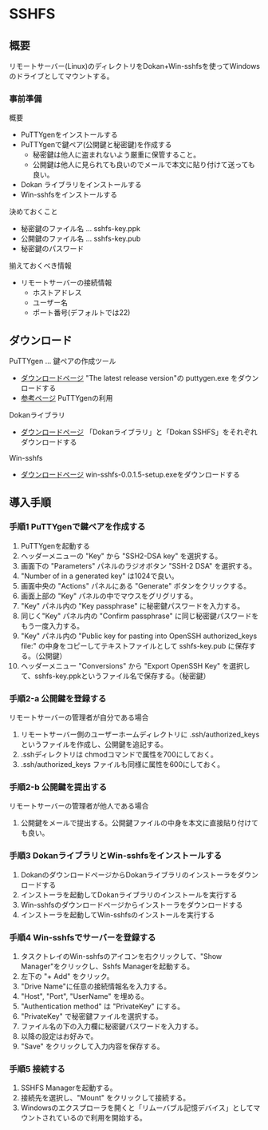 SSHFS
=====

## 概要

リモートサーバー(Linux)のディレクトリをDokan+Win-sshfsを使ってWindowsのドライブとしてマウントする。

### 事前準備

概要
- PuTTYgenをインストールする
- PuTTYgenで鍵ペア(公開鍵と秘密鍵)を作成する
  - 秘密鍵は他人に盗まれないよう厳重に保管すること。
  - 公開鍵は他人に見られても良いのでメールで本文に貼り付けて送っても良い。
- Dokan ライブラリをインストールする
- Win-sshfsをインストールする

決めておくこと
- 秘密鍵のファイル名 ... sshfs-key.ppk
- 公開鍵のファイル名 ... sshfs-key.pub
- 秘密鍵のパスワード

揃えておくべき情報
- リモートサーバーの接続情報
  - ホストアドレス
  - ユーザー名
  - ポート番号(デフォルトでは22)

## ダウンロード

PuTTYgen ... 鍵ペアの作成ツール
- [ダウンロードページ](http://www.chiark.greenend.org.uk/~sgtatham/putty/download.html) "The latest release version"の puttygen.exe をダウンロードする
- [参考ページ](http://www.tempest.jp/security/keygen.html) PuTTYgenの利用

Dokanライブラリ
- [ダウンロードページ](http://dokan-dev.net/download/) 「Dokanライブラリ」と「Dokan SSHFS」をそれぞれダウンロードする

Win-sshfs
- [ダウンロードページ](https://code.google.com/p/win-sshfs/downloads/list) win-sshfs-0.0.1.5-setup.exeをダウンロードする

## 導入手順

### 手順1 PuTTYgenで鍵ペアを作成する

1. PuTTYgenを起動する
1. ヘッダーメニューの "Key" から "SSH2-DSA key" を選択する。
1. 画面下の "Parameters" パネルのラジオボタン "SSH-2 DSA" を選択する。
1. "Number of in a generated key" は1024で良い。
1. 画面中央の "Actions" パネルにある "Generate" ボタンをクリックする。
1. 画面上部の "Key" パネルの中でマウスをグリグリする。
1. "Key" パネル内の "Key passphrase" に秘密鍵パスワードを入力する。
1. 同じく"Key" パネル内の "Confirm passphrase" に同じ秘密鍵パスワードをもう一度入力する。
1. "Key" パネル内の "Public key for pasting into OpenSSH authorized_keys file:" の中身をコピーしてテキストファイルとして sshfs-key.pub に保存する。（公開鍵）
1. ヘッダーメニュー "Conversions" から "Export OpenSSH Key" を選択して、sshfs-key.ppkというファイル名で保存する。（秘密鍵）

### 手順2-a 公開鍵を登録する

リモートサーバーの管理者が自分である場合

1. リモートサーバー側のユーザーホームディレクトリに .ssh/authorized_keys というファイルを作成し、公開鍵を追記する。
1. .sshディレクトリは chmodコマンドで属性を700にしておく。
1. .ssh/authorized_keys ファイルも同様に属性を600にしておく。

### 手順2-b 公開鍵を提出する

リモートサーバーの管理者が他人である場合

1. 公開鍵をメールで提出する。公開鍵ファイルの中身を本文に直接貼り付けても良い。

### 手順3 DokanライブラリとWin-sshfsをインストールする

1. DokanのダウンロードページからDokanライブラリのインストーラをダウンロードする
1. インストーラを起動してDokanライブラリのインストールを実行する
1. Win-sshfsのダウンロードページからインストーラをダウンロードする
1. インストーラを起動してWin-sshfsのインストールを実行する

### 手順4 Win-sshfsでサーバーを登録する

1. タスクトレイのWin-sshfsのアイコンを右クリックして、"Show Manager"をクリックし、Sshfs Managerを起動する。
1. 左下の "+ Add" をクリック。
1. "Drive Name"に任意の接続情報名を入力する。
1. "Host", "Port", "UserName" を埋める。
1. "Authentication method" は "PrivateKey" にする。
1. "PrivateKey" で秘密鍵ファイルを選択する。
1. ファイル名の下の入力欄に秘密鍵パスワードを入力する。
1. 以降の設定はお好みで。
1. "Save" をクリックして入力内容を保存する。

### 手順5 接続する

1. SSHFS Managerを起動する。
1. 接続先を選択し、"Mount" をクリックして接続する。
1. Windowsのエクスプローラを開くと「リムーバブル記憶デバイス」としてマウントされているので利用を開始する。
